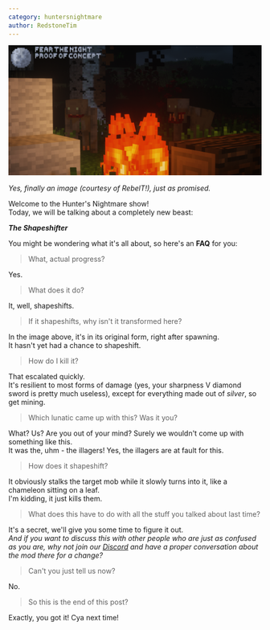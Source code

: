 ```yaml
---
category: huntersnightmare
author: RedstoneTim
---
```

![Preview of the shapeshifter](/assets/images/blog/shapeshifters.png)

*Yes, finally an image (courtesy of RebelT!), just as promised.*

Welcome to the Hunter's Nightmare show!  
Today, we will be talking about a completely new beast:

***The Shapeshifter***

You might be wondering what it's all about, so here's an **FAQ** for you:

> What, actual progress?

Yes.

> What does it do?

It, well, shapeshifts.

> If it shapeshifts, why isn't it transformed here?

In the image above, it's in its original form, right after spawning.  
It hasn't yet had a chance to shapeshift.

> How do I kill it?

That escalated quickly.  
It's resilient to most forms of damage (yes, your sharpness V diamond sword is pretty much useless),
except for everything made out of *silver*, so get mining.

> Which lunatic came up with this? Was it you?

What? Us? Are you out of your mind? Surely we wouldn't come up with something like this.  
It was the, uhm - the illagers! Yes, the illagers are at fault for this.

> How does it shapeshift?

It obviously stalks the target mob while it slowly turns into it, like a chameleon sitting on a leaf.  
I'm kidding, it just kills them.

> What does this have to do with all the stuff you talked about last time?

It's a secret, we'll give you some time to figure it out.  
*And if you want to discuss this with other people who are just as confused as you are,
why not join our [Discord](https://discord.gg/ttsaFnH) and have a proper conversation about the mod there for a change?*

> Can't you just tell us now?

No.

> So this is the end of this post?

Exactly, you got it! Cya next time!
